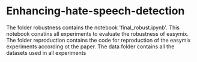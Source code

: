 # Enhancing-hate-speech-detection
The folder robustness contains the notebook 'final_robust.ipynb'. This notebook conatins all experiments to evaluate the robustness of easymix.
The folder reproduction contains the code for reproduction of the easymix experiments according ot the paper.
The data folder contains all the datasets used in all experiments
